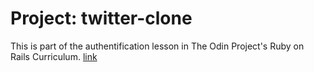 # Project: twitter-clone

This is part of the authentification lesson in The Odin Project's Ruby on Rails Curriculum. [link](https://www.theodinproject.com/courses/ruby-on-rails/lessons/authentication)